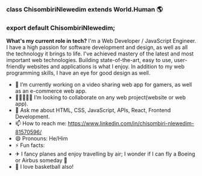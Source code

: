 ### class ChisombiriNlewedim extends World.Human 🌎
### export default ChisombiriNlewedim;

**What's my current role in tech?** I'm a Web Developer / JavaScript Engineer.
I have a high passion for software development and design, as well as all the technology it brings to life.
I've achieved mastery of the latest and most important web technologies. Building state-of-the-art, easy to use, user-friendly websites and applications is what I enjoy.
In addition to my web programming skills, I have an eye for good design as well.

- 🔭 I’m currently working on a video sharing web app for gamers, as well as an e-commerce web app.
- 👩🏻‍🤝‍🧑🏾 I’m looking to collaborate on any web project(website or web app).
- 💬 Ask me about HTML, CSS, JavaScript, APIs, React, Frontend Development.
- 📫 How to reach me: https://www.linkedin.com/in/chisombiri-nlewedim-81570596/ 
- 😄 Pronouns: He/Him
- ⚡ Fun facts: 
- ✈  I fancy planes and enjoy travelling by air; I wonder if I can fly a Boeing or Airbus someday 🤔
- 🏀 I love basketball also! 
